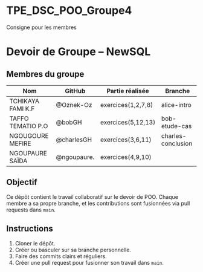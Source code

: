 # TPE_DSC_POO_Groupe4
Consigne pour les membres

# Devoir de Groupe – NewSQL

## Membres du groupe

| Nom                | GitHub                  | Partie réalisée      | Branche             |
|--------------------|-------------------------|----------------------|---------------------|
| TCHIKAYA FAMI K.F  | @Oznek-Oz               | exercices(1,2,7,8)   | alice-intro         |
| TAFFO TEMATIO P.O  | @bobGH                  | exercices(5,12,13)   | bob-etude-cas       |
| NGOUGOURE MEFIRE   | @charlesGH              | exercices(3,6,11)    | charles-conclusion  |
| NGOUPAURE SAÏDA    | @ngoupaure.             | exercices(4,9,10)    |

## Objectif

Ce dépôt contient le travail collaboratif sur le devoir de POO. Chaque membre a sa propre branche, et les contributions sont fusionnées via pull requests dans `main`.

## Instructions

1. Cloner le dépôt.
2. Créer ou basculer sur sa branche personnelle.
3. Faire des commits clairs et réguliers.
4. Créer une pull request pour fusionner son travail dans `main`.
